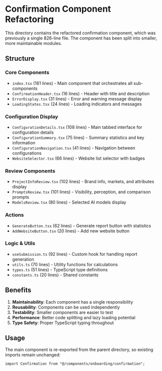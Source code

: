 # Confirmation Component Refactoring

This directory contains the refactored confirmation component, which was previously a single 826-line file. The component has been split into smaller, more maintainable modules.

## Structure

### Core Components
- `index.tsx` (161 lines) - Main component that orchestrates all sub-components
- `ConfirmationHeader.tsx` (16 lines) - Header with title and description
- `ErrorDisplay.tsx` (31 lines) - Error and warning message display
- `LoadingStates.tsx` (24 lines) - Loading indicators and messages

### Configuration Display
- `ConfigurationDetails.tsx` (108 lines) - Main tabbed interface for configuration details
- `ConfigurationSummary.tsx` (75 lines) - Summary statistics and key information
- `ConfigurationNavigation.tsx` (41 lines) - Navigation between configurations
- `WebsiteSelector.tsx` (66 lines) - Website list selector with badges

### Review Components
- `ProjectInfoReview.tsx` (102 lines) - Brand info, markets, and attributes display
- `PromptsReview.tsx` (101 lines) - Visibility, perception, and comparison prompts
- `ModelsReview.tsx` (80 lines) - Selected AI models display

### Actions
- `GenerateButton.tsx` (62 lines) - Generate report button with statistics
- `AddWebsiteButton.tsx` (20 lines) - Add new website button

### Logic & Utils
- `useSubmission.ts` (92 lines) - Custom hook for handling report generation
- `utils.ts` (70 lines) - Utility functions for calculations
- `types.ts` (51 lines) - TypeScript type definitions
- `constants.ts` (20 lines) - Shared constants

## Benefits

1. **Maintainability**: Each component has a single responsibility
2. **Reusability**: Components can be used independently
3. **Testability**: Smaller components are easier to test
4. **Performance**: Better code splitting and lazy loading potential
5. **Type Safety**: Proper TypeScript typing throughout

## Usage

The main component is re-exported from the parent directory, so existing imports remain unchanged:

```tsx
import Confirmation from "@/components/onboarding/confirmation";
```